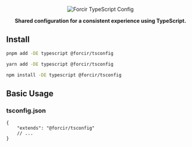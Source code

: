 <p align="center"></p>
<div align="center">
    <picture>
        <source media="(prefers-color-scheme: dark)" srcset="https://cdn.forcir.com/oss/forcir-tsconfig/assets/images/logos/dark.png">
        <img alt="Forcir TypeScript Config" src="https://cdn.forcir.com/oss/forcir-tsconfig/assets/images/logos/light.png">
    </picture>
</div>
<p align="center"><strong>Shared configuration for a consistent experience using TypeScript.</strong></p>
<p align="center"></p>

## Install

```bash
pnpm add -DE typescript @forcir/tsconfig
```

```bash
yarn add -DE typescript @forcir/tsconfig
```

```bash
npm install -DE typescript @forcir/tsconfig
```

## Basic Usage

### tsconfig.json

```jsonc
{
    "extends": "@forcir/tsconfig"
    // ...
}
```
